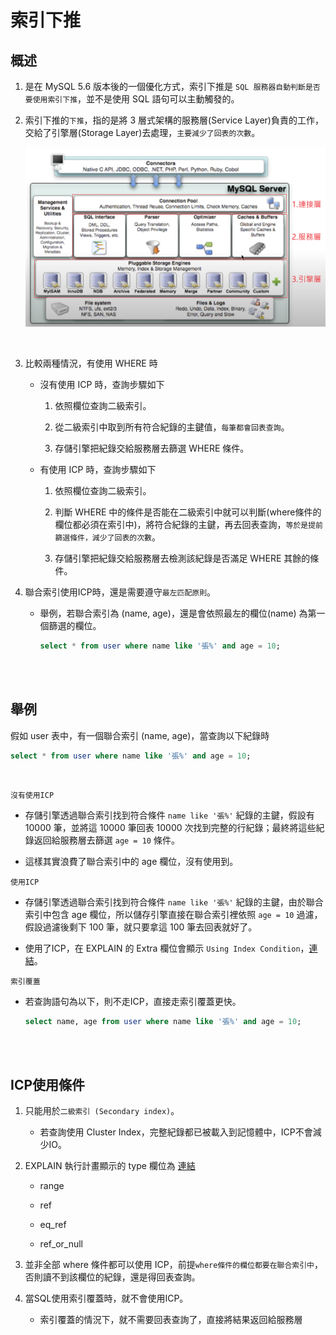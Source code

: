 # 索引下推

## 概述

1. 是在 MySQL 5.6 版本後的一個優化方式，索引下推是 `SQL 服務器自動判斷是否要使用索引下推`，並不是使用 SQL 語句可以主動觸發的。

2. 索引下推的`下推`，指的是將 3 層式架構的服務層(Service Layer)負責的工作，交給了引擎層(Storage Layer)去處理，`主要減少了回表的次數`。

    <img src='../../_image/Snipaste_2023-11-22_01-59-54.png'>

<br/>

3. 比較兩種情況，有使用 WHERE 時
    
    * 沒有使用 ICP 時，查詢步驟如下

        1. 依照欄位查詢二級索引。

        2. 從二級索引中取到所有符合紀錄的主鍵值，`每筆都會回表查詢`。

        3. 存儲引擎把紀錄交給服務層去篩選 WHERE 條件。


    * 有使用 ICP 時，查詢步驟如下

        1. 依照欄位查詢二級索引。

        2. 判斷 WHERE 中的條件是否能在二級索引中就可以判斷(where條件的欄位都必須在索引中)，將符合紀錄的主鍵，再去回表查詢，`等於是提前篩選條件，減少了回表的次數`。

        3. 存儲引擎把紀錄交給服務層去檢測該紀錄是否滿足 WHERE 其餘的條件。

4. 聯合索引使用ICP時，還是需要遵守`最左匹配原則`。

    * 舉例，若聯合索引為 (name, age)，還是會依照最左的欄位(name) 為第一個篩選的欄位。

        ```sql
        select * from user where name like '張%' and age = 10;
        ```

<br/>

<br/>


## 舉例
假如 user 表中，有一個聯合索引 (name, age)，當查詢以下紀錄時

```sql
select * from user where name like '張%' and age = 10;
```

<br/>

`沒有使用ICP`

* 存儲引擎透過聯合索引找到符合條件 `name like '張%'` 紀錄的主鍵，假設有 10000 筆，並將這 10000 筆回表 10000 次找到完整的行紀錄；最終將這些紀錄返回給服務層去篩選 `age = 10` 條件。

* 這樣其實浪費了聯合索引中的 age 欄位，沒有使用到。


`使用ICP`

* 存儲引擎透過聯合索引找到符合條件 `name like '張%'` 紀錄的主鍵，由於聯合索引中包含 age 欄位，所以儲存引擎直接在聯合索引裡依照 `age = 10` 過濾，假設過濾後剩下 100 筆，就只要拿這 100 筆去回表就好了。

* 使用了ICP，在 EXPLAIN 的 Extra 欄位會顯示 `Using Index Condition`，[連結](../進階3_分析/02_EXPLAIN.md#using-index-condition)。


`索引覆蓋`
* 若查詢語句為以下，則不走ICP，直接走索引覆蓋更快。

    ```sql
    select name, age from user where name like '張%' and age = 10;
    ```


<br/>

<br/>

## ICP使用條件
1. 只能用於`二級索引 (Secondary index)`。

    * 若查詢使用 Cluster Index，完整紀錄都已被載入到記憶體中，ICP不會減少IO。

2. EXPLAIN 執行計畫顯示的 type 欄位為 [連結](../進階3_分析/02_EXPLAIN.md#欄位-type-重要)

    * range

    * ref

    * eq_ref

    * ref_or_null

3. 並非全部 where 條件都可以使用 ICP，前提`where條件的欄位都要在聯合索引中`，否則讀不到該欄位的紀錄，還是得回表查詢。

4. 當SQL使用索引覆蓋時，就不會使用ICP。

    * 索引覆蓋的情況下，就不需要回表查詢了，直接將結果返回給服務層